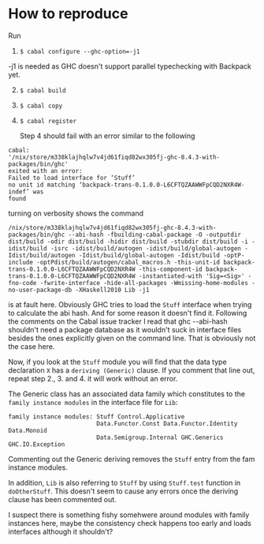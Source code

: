 # How to reproduce

Run

1. `$ cabal configure --ghc-option=-j1`

  -j1 is needed as GHC doesn't support parallel typechecking with Backpack yet.

2. `$ cabal build`

3. `$ cabal copy`

4. `$ cabal register`

    Step 4 should fail with an error similar to the following

```
cabal:
'/nix/store/m338klajhqlw7v4jd61fiqd82wx305fj-ghc-8.4.3-with-packages/bin/ghc'
exited with an error:
Failed to load interface for ‘Stuff’
no unit id matching ‘backpack-trans-0.1.0.0-L6CFTQZAAWWFpCQD2NXR4W-indef’ was
found
```

turning on verbosity shows the command

```
/nix/store/m338klajhqlw7v4jd61fiqd82wx305fj-ghc-8.4.3-with-packages/bin/ghc --abi-hash -fbuilding-cabal-package -O -outputdir dist/build -odir dist/build -hidir dist/build -stubdir dist/build -i -idist/build -isrc -idist/build/autogen -idist/build/global-autogen -Idist/build/autogen -Idist/build/global-autogen -Idist/build -optP-include -optPdist/build/autogen/cabal_macros.h -this-unit-id backpack-trans-0.1.0.0-L6CFTQZAAWWFpCQD2NXR4W -this-component-id backpack-trans-0.1.0.0-L6CFTQZAAWWFpCQD2NXR4W -instantiated-with 'Sig=<Sig>' -fno-code -fwrite-interface -hide-all-packages -Wmissing-home-modules -no-user-package-db -XHaskell2010 Lib -j1
```

is at fault here. Obviously GHC tries to load the `Stuff` interface when trying to calculate the abi hash. And for some reason it doesn't find it. Following the comments
on the Cabal issue tracker I read that ghc --abi-hash shouldn't need a package database as it wouldn't suck in interface files besides the ones explicitly given on the
command line. That is obviously not the case here.

Now, if you look at the `Stuff` module you will find that the data type declaration `X` has a `deriving (Generic)` clause.
If you comment that line out, repeat step 2., 3. and 4. it will work without an error.

The Generic class has an associated data family which constitutes to the `family instance modules` in the interface file
for `Lib`:

```
family instance modules: Stuff Control.Applicative
                         Data.Functor.Const Data.Functor.Identity Data.Monoid
                         Data.Semigroup.Internal GHC.Generics GHC.IO.Exception
```

Commenting out the Generic deriving removes the `Stuff` entry from the fam instance modules.

In addition, `Lib` is also referring to `Stuff` by using `Stuff.test` function in `doOtherStuff`. This
doesn't seem to cause any errors once the deriving clause has been commented out.


I suspect there is something fishy somehwere around modules with family instances here,
maybe the consistency check happens too early and loads interfaces although it shouldn't?
